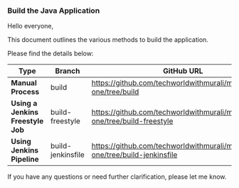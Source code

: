 ### Build the Java Application

Hello everyone,

This document outlines the various methods to build the application.

Please find the details below:

| Type                          | Branch                                | GitHub URL                       |
|-------------------------------|---------------------------------------|----------------------------------|
| **Manual Process**                | build               | https://github.com/techworldwithmurali/microservice-one/tree/build |
| **Using a Jenkins Freestyle Job** | build-freestyle           | https://github.com/techworldwithmurali/microservice-one/tree/build-freestyle |
| **Using Jenkins Pipeline**        | build-jenkinsfile | https://github.com/techworldwithmurali/microservice-one/tree/build-jenkinsfile |

If you have any questions or need further clarification, please let me know.
